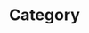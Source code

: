 ---
title: "Category"
layout: categories
permalink: \categories\
author_profile: true
sidebar_main: true
---